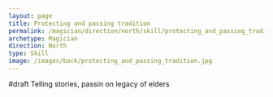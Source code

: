 ```yaml
---
layout: page
title: Protecting and passing tradition
permalink: /magician/direction/north/skill/protecting_and_passing_tradition
archetype: Magician
direction: North
type: Skill
image: /images/back/protecting_and_passing_tradition.jpg
---
```

#draft Telling stories, passin on legacy of elders
